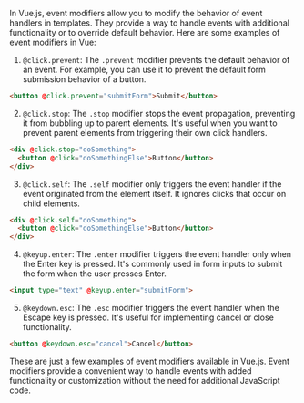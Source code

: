 
In Vue.js, event modifiers allow you to modify the behavior of event handlers in templates. They provide a way to handle events with additional functionality or to override default behavior. Here are some examples of event modifiers in Vue:

1. `@click.prevent`: The `.prevent` modifier prevents the default behavior of an event. For example, you can use it to prevent the default form submission behavior of a button.

```html
<button @click.prevent="submitForm">Submit</button>
```

2. `@click.stop`: The `.stop` modifier stops the event propagation, preventing it from bubbling up to parent elements. It's useful when you want to prevent parent elements from triggering their own click handlers.

```html
<div @click.stop="doSomething">
  <button @click="doSomethingElse">Button</button>
</div>
```

3. `@click.self`: The `.self` modifier only triggers the event handler if the event originated from the element itself. It ignores clicks that occur on child elements.

```html
<div @click.self="doSomething">
  <button @click="doSomethingElse">Button</button>
</div>
```

4. `@keyup.enter`: The `.enter` modifier triggers the event handler only when the Enter key is pressed. It's commonly used in form inputs to submit the form when the user presses Enter.

```html
<input type="text" @keyup.enter="submitForm">
```

5. `@keydown.esc`: The `.esc` modifier triggers the event handler when the Escape key is pressed. It's useful for implementing cancel or close functionality.

```html
<button @keydown.esc="cancel">Cancel</button>
```

These are just a few examples of event modifiers available in Vue.js. Event modifiers provide a convenient way to handle events with added functionality or customization without the need for additional JavaScript code.
